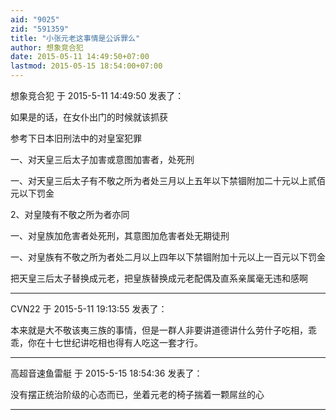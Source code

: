 ```yaml
---
aid: "9025"
zid: "591359"
title: "小张元老这事情是公诉罪么"
author: 想象竞合犯
date: 2015-05-11 14:49:50+07:00
lastmod: 2015-05-15 18:54:00+07:00
---
```


想象竞合犯 于 2015-5-11 14:49:50 发表了：

如果是的话，在女仆出门的时候就该抓获

参考下日本旧刑法中的对皇室犯罪

一、对天皇三后太子加害或意图加害者，处死刑

一、对天皇三后太子有不敬之所为者处三月以上五年以下禁锢附加二十元以上贰佰元以下罚金

2、对皇陵有不敬之所为者亦同

一、对皇族加危害者处死刑，其意图加危害者处无期徒刑

一、对皇族有不敬之所为者处二月以上四年以下禁锢附加十元以上一百元以下罚金

把天皇三后太子替换成元老，把皇族替换成元老配偶及直系亲属毫无违和感啊

---

CVN22 于 2015-5-11 19:13:55 发表了：

本来就是大不敬该夷三族的事情，但是一群人非要讲道德讲什么劳什子吃相，乖乖，你在十七世纪讲吃相也得有人吃这一套才行。

---

高超音速鱼雷艇 于 2015-5-15 18:54:36 发表了：

没有摆正统治阶级的心态而已，坐着元老的椅子揣着一颗屌丝的心

---
